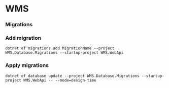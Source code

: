 # WMS

### Migrations
### Add migration
```
dotnet ef migrations add MigrationName --project WMS.Database.Migrations --startup-project WMS.WebApi
```
### Apply migrations
```
dotnet ef database update --project WMS.Database.Migrations --startup-project WMS.WebApi -- --mode=design-time
```

